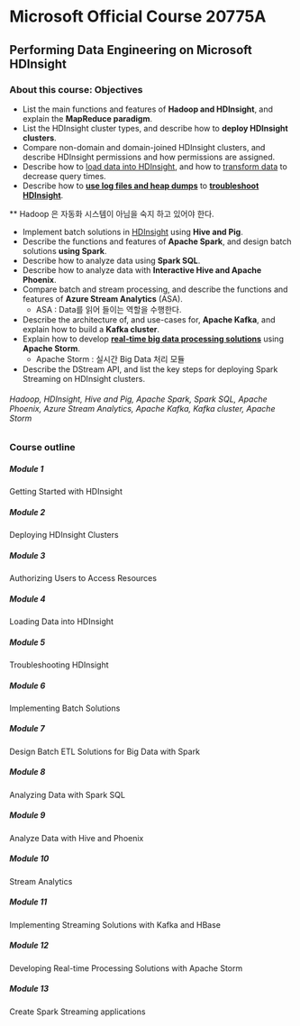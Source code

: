 # Microsoft Official Course 20775A

## Performing Data Engineering on Microsoft HDInsight



### About this course: Objectives

- List the main functions and features of **Hadoop and HDInsight**, and explain the **MapReduce paradigm**.
- List the HDInsight cluster types, and describe how to **deploy HDInsight clusters**.
- Compare non-domain and domain-joined HDInsight clusters, and describe HDInsight permissions and how permissions are assigned.
- Describe how to <u>load data into HDInsight</u>, and how to  <u>transform data</u> to decrease query times.
- Describe how to <u>**use log files and heap dumps**</u> to <u>**troubleshoot HDInsight**</u>.

** Hadoop 은 자동화 시스템이 아님을 숙지 하고 있어야 한다. 

- Implement batch solutions in <u>HDInsight</u> using **Hive and Pig**.
- Describe the functions and features of **Apache Spark**, and design batch solutions **using Spark**.
- Describe how to analyze data using **Spark SQL**.
- Describe how to analyze data with **Interactive Hive and Apache Phoenix**.
- Compare batch and stream processing, and describe the functions and features of **Azure Stream Analytics** (ASA).
  - ASA : Data를 읽어 들이는 역할을 수행한다.
- Describe the architecture of, and use-cases for, **Apache Kafka**, and explain how to build a **Kafka cluster**.
- Explain how to develop **<u>real-time big data processing solutions</u>** using **Apache Storm**. 
  - Apache Storm : 실시간 Big Data 처리 모듈 
- Describe the DStream API, and list the key steps for deploying Spark Streaming on HDInsight clusters.

###### Hadoop, HDInsight, Hive and Pig, Apache Spark, Spark SQL, Apache Phoenix, Azure Stream Analytics, Apache Kafka, Kafka cluster, Apache Storm

### Course outline

##### Module 1

Getting Started with HDInsight

##### Module 2

Deploying HDInsight Clusters

##### Module 3

Authorizing Users to Access Resources

##### Module 4

Loading Data into HDInsight

##### Module 5

Troubleshooting HDInsight

##### Module 6

Implementing Batch Solutions

##### Module 7

Design Batch ETL Solutions for Big Data with Spark

##### Module 8

Analyzing Data with Spark SQL

##### Module 9

Analyze Data with Hive and Phoenix

##### Module 10

Stream Analytics

##### Module 11

Implementing Streaming Solutions with Kafka and HBase

##### Module 12

Developing Real-time Processing Solutions with Apache Storm

##### Module 13

Create Spark Streaming applications

